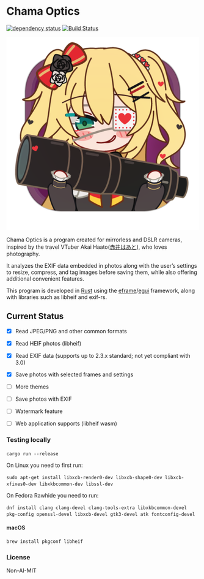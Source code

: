 <!--
SPDX-FileCopyrightText: © 2025 Jinwoo Park (pmnxis@gmail.com)

SPDX-License-Identifier: MIT OR Apache-2.0
-->

# Chama Optics

[![dependency status](https://deps.rs/repo/github/pmnxis/chama-optics/status.svg)](https://deps.rs/repo/github/pmnxis/chama-optics)
[![Build Status](https://github.com/pmnxis/chama-optics/workflows/CI/badge.svg)](https://github.com/pmnxis/chama-optics/actions?workflow=CI)


![Build Status](assets/mac-icon.png)

Chama Optics is a program created for mirrorless and DSLR cameras, inspired by the travel VTuber Akai Haato([赤井はあと](https://www.youtube.com/@AkaiHaato)), who loves photography.

It analyzes the EXIF data embedded in photos along with the user’s settings to resize, compress, and tag images before saving them, while also offering additional convenient features.

This program is developed in [Rust](https://rust-lang.org/) using the [eframe](https://github.com/emilk/egui/tree/master/crates/eframe)/[egui](https://github.com/emilk/egui/) framework, along with libraries such as libheif and exif-rs.

## Current Status
- [x] Read JPEG/PNG and other common formats
- [x] Read HEIF photos (libheif)
- [x] Read EXIF data (supports up to 2.3.x standard; not yet compliant with 3.0)
- [x] Save photos with selected frames and settings
- [ ] More themes
- [ ] Save photos with EXIF
- [ ] Watermark feature
- [ ] Web application supports (libheif wasm)


### Testing locally

`cargo run --release`

On Linux you need to first run:

`sudo apt-get install libxcb-render0-dev libxcb-shape0-dev libxcb-xfixes0-dev libxkbcommon-dev libssl-dev`

On Fedora Rawhide you need to run:

`dnf install clang clang-devel clang-tools-extra libxkbcommon-devel pkg-config openssl-devel libxcb-devel gtk3-devel atk fontconfig-devel`

#### macOS
```sh
brew install pkgconf libheif
```

### License
Non-AI-MIT